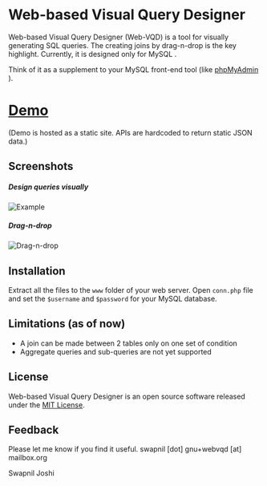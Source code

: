 # Web-based Visual Query Designer

Web-based Visual Query Designer (Web-VQD) is a tool for visually generating SQL queries. The creating joins by drag-n-drop is the key highlight.
Currently, it is designed only for MySQL .

Think of it as a supplement to your MySQL front-end tool (like [
phpMyAdmin ](http://www.phpmyadmin.net/) ).


# <a target="_blank" href="http://swapnilmj.github.io/web-vqd/">Demo</a>
(Demo is hosted as a static site. APIs are hardcoded to return static JSON data.)


## Screenshots

##### Design queries *visually*
![Example](https://cloud.githubusercontent.com/assets/2190589/7006635/5b72b1c2-dca0-11e4-84db-cf1e3834a397.png)

##### Drag-n-drop
![Drag-n-drop](https://cloud.githubusercontent.com/assets/2190589/7006820/b4916176-dca1-11e4-8ad4-0a472f179cd3.png)

## Installation

Extract all the files to the `www` folder of your web server. Open `conn.php`
file and set the `$username` and `$password` for your MySQL database.


## Limitations (as of now)

  * A join can be made between 2 tables only on one set of condition   
  * Aggregate queries and sub-queries are not yet supported


## License

Web-based Visual Query Designer is an open source software released under the
[MIT License](http://opensource.org/licenses/mit-license.php).

## Feedback
Please let me know if you find it useful.
swapnil [dot] gnu+webvqd [at] mailbox.org

Swapnil Joshi
